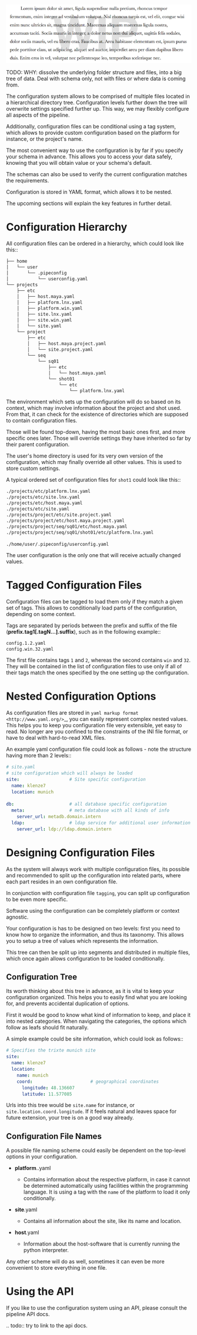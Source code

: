 ![under construction](https://raw.githubusercontent.com/Byron/bcore/master/src/images/wip.png)

TODO: WHY: dissolve the underlying folder structure and files, into a big tree of data. Deal with schema only, not with files or where data is coming from.

The configuration system allows to be comprised of multiple files located in a hierarchical directory tree. Configuration levels further down the tree will overwrite settings specified further up. This way, we may flexibly configure all aspects of the pipeline.

Additionally, configuration files can be conditional using a tag system, which allows to provide custom configuration based on the platform for instance, or the project's name.

The most convenient way to use the configuration is by far if you specify your schema in advance. This allows you to access your data safely, knowing that you will obtain value or your schema's default.

The schemas can also be used to verify the current configuration matches the requirements.

Configuration is stored in YAML format, which allows it to be nested.

The upcoming sections will explain the key features in further detail.

Configuration Hierarchy
=======================

All configuration files can be ordered in a hierarchy, which could look like this::
    
    ├── home
    │   └── user
    │       └── .pipeconfig
    │           └── userconfig.yaml
    └── projects
        ├── etc
        │   ├── host.maya.yaml
        │   ├── platform.lnx.yaml
        │   ├── platform.win.yaml
        │   ├── site.lnx.yaml
        │   ├── site.win.yaml
        │   └── site.yaml
        └── project
            ├── etc
            │   ├── host.maya.project.yaml
            │   └── site.project.yaml
            └── seq
                └── sq01
                    ├── etc
                    │   └── host.maya.yaml
                    └── shot01
                        └── etc
                            └── platform.lnx.yaml


The environment which sets up the configuration will do so based on its context, which may involve information about the project and shot used. From that, it can check for the existence of directories which are supposed to contain configuration files.

Those will be found top-down, having the most basic ones first, and more specific ones later. Those will override settings they have inherited so far by their parent configuration.

The user's home directory is used for its very own version of the configuration, which may finally override all other values. This is used to store custom settings.

A typical ordered set of configuration files for `shot1` could look like this::
    
    ./projects/etc/platform.lnx.yaml
    ./projects/etc/site.lnx.yaml
    ./projects/etc/host.maya.yaml
    ./projects/etc/site.yaml
    ./projects/project/etc/site.project.yaml
    ./projects/project/etc/host.maya.project.yaml
    ./projects/project/seq/sq01/etc/host.maya.yaml
    ./projects/project/seq/sq01/shot01/etc/platform.lnx.yaml
    
    ./home/user/.pipeconfig/userconfig.yaml

The user configuration is the only one that will receive actually changed values.

Tagged Configuration Files
==========================

Configuration files can be tagged to load them only if they match a given set of tags. This allows to conditionally load parts of the configuration, depending on some context.

Tags are separated by periods between the prefix and suffix of the file (**prefix.tag1[.tagN...].suffix**), such as in the following example::
    
    config.1.2.yaml
    config.win.32.yaml
    
The first file contains tags `1` and `2`, whereas the second contains `win` and `32`. They will be contained in the list of configuration files to use only if all of their tags match the ones specified by the one setting up the configuration.

Nested Configuration Options
============================

As configuration files are stored in `yaml markup format <http://www.yaml.org/>`_, you can easily represent complex nested values. This helps you to keep you configuration file very extensible, yet easy to read. No longer are you confined to the constraints of the INI file format, or have to deal with hard-to-read XML files.

An example yaml configuration file could look as follows - note the structure having more than 2 levels::

```yaml    
# site.yaml
# site configuration which will always be loaded
site:                   # Site specific configuration
  name: klenze7
  location: munich
  
db:                     # all database specific configuration 
  meta:                 # meta database with all kinds of info
    server_url: metadb.domain.intern
  ldap:                 # ldap service for additional user information
    server_url: ldp://ldap.domain.intern
```
        
    
Designing Configuration Files
=============================

As the system will always work with multiple configuration files, its possible and recommended to split up the configuration into related parts, where each part resides in an own configuration file.

In conjunction with configuration file `tagging`, you can split up configuration to be even more specific.

Software using the configuration can be completely platform or context agnostic.

Your configuration is has to be designed on two levels: first you need to know how to organize the information, and thus its taxonomy. This allows you to setup a tree of values which represents the information.

This tree can then be split up into segments and distributed in multiple files, which once again allows configuration to be loaded conditionally.


Configuration Tree
------------------

Its worth thinking about this tree in advance, as it is vital to keep your configuration organized. This helps you to easily find what you are looking for, and prevents accidental duplication of options.

First it would be good to know what kind of information to keep, and place it into nested categories. When navigating the categories, the options which follow as leafs should fit naturally.

A simple example could be site information, which could look as follows::

```yaml    
# Specifies the trixte munich site
site:
  name: klenze7
  location: 
    name: munich
    coord:                      # geographical coordinates
      longitude: 48.136607
      latitude: 11.577085
```
          
Urls into this tree would be `site.name` for instance, or `site.location.coord.longitude`. If it feels natural and leaves space for future extension, your tree is on a good way already.
        

Configuration File Names
------------------------

A possible file naming scheme could easily be dependent on the top-level options in your configuration.
    
* **platform**.<name>.yaml
    * Contains information about the respective platform, in case it cannot be determined automatically using facilities within the programming language. It is using a tag with the `name` of the platform to load it only conditionally.
 
* **site**.yaml
    * Contains all information about the site, like its name and location.
 
* **host**.yaml
    * Information about the host-software that is currently running the python interpreter.

Any other scheme will do as well, sometimes it can even be more convenient to store everything in one file.

Using the API
=============

If you like to use the configuration system using an API, please consult the pipeline API docs.

.. todo:: try to link to the api docs.
